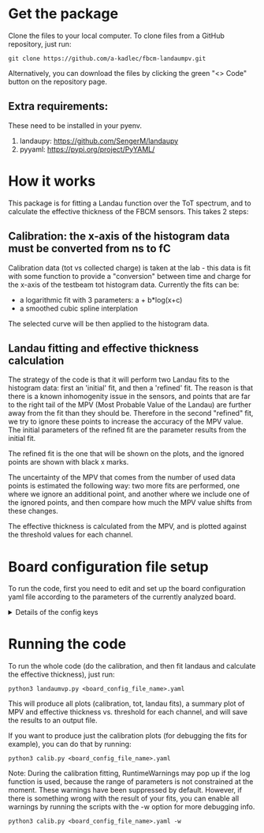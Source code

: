 # Get the package
Clone the files to your local computer. To clone files from a GitHub repository, just run: 
```
git clone https://github.com/a-kadlec/fbcm-landaumpv.git
```
Alternatively, you can download the files by clicking the green "<> Code" button on the repository page.

## Extra requirements:
These need to be installed in your pyenv.
1) landaupy: https://github.com/SengerM/landaupy 
2) pyyaml: https://pypi.org/project/PyYAML/


# How it works
This package is for fitting a Landau function over the ToT spectrum, and to calculate the effective thickness of the FBCM sensors. This takes 2 steps:
## Calibration: the x-axis of the histogram data must be converted from ns to fC
Calibration data (tot vs collected charge) is taken at the lab - this data is fit with some function to provide a "conversion" between time and charge for the x-axis of the testbeam tot histogram data. Currently the fits can be:
- a logarithmic fit with 3 parameters: a + b*log(x+c)
- a smoothed cubic spline interplation

The selected curve will be then applied to the histogram data.

## Landau fitting and effective thickness calculation
The strategy of the code is that it will perform two Landau fits to the histogram data: first an 'initial' fit, and then a 'refined' fit.
The reason is that there is a known inhomogenity issue in the sensors, and points that are far to the right tail of the MPV (Most Probable Value of the Landau) are further away from the fit than they should be. Therefore in the second "refined" fit, we try to ignore these points to increase the accuracy of the MPV value. The initial parameters of the refined fit are the parameter results from the initial fit.

The refined fit is the one that will be shown on the plots, and the ignored points are shown with black x marks.

The uncertainty of the MPV that comes from the number of used data points is estimated the following way: two more fits are performed, one where we ignore an additional point, and another where we include one of the ignored points, and then compare how much the MPV value shifts from these changes.

The effective thickness is calculated from the MPV, and is plotted against the threshold values for each channel.


# Board configuration file setup
To run the code, first you need to edit and set up the board configuration yaml file according to the parameters of the currently analyzed board.
<details>
<summary>Details of the config keys</summary>
  
* board_number: (integer) the board number of the currently analyzed board 
* output_dir: (string) the directory where the output plots and files should be created. If the path does not already exist, the code will attempt to create it
* measurement: (string) a descriptive name for the measurement that will be concated to the board number in file names. Should reflect the conditions of the used calibration, for example "CBm14_WS_IRRAD_GRD_20"

* calibration_data: (string) the path to the npz pickle file of the lab calibration. If the board has two ASICs, then put the calibration file for the RIGHT asic here.
* calibration_data_left: (bool/string) If the board has only one ASIC, then thus must be False. If the board has two ASICs, then put the path to the calibration file for the LEFT asic here.

* histogram_data_dir: (string) The directory where the histogram data from the testbeam is stored. This should be "/data/testbeam2/histogram_data"
* histogram_data_files: (string/int/list) The name of the histogram data file, or a list of files (the contents of which will be summed). The full file name can be specified as a string (f.e. "histogram_data_run_538_2024-07-26_07-27-05.dat"), or for convenience, it is enough to specify only the run number (f.e. 538). This is convenient if you want to use a list of files, for example from run 512 to 516, then this can be [512,513,514,515,516].
* RC: (integer) The RC setting that was used while taking the histogram data
* threshold_per_channel: (list[6]) The threshold values for each channel that was used while taking the histogram data

* calibration_types: (string): The types of calibration to test and draw on the calibration data. This can be "log" for only a logarithmic fit, "spline" for only interpolation with a smoothed cubic spline, or "log, spline" for both.
* used_calibration_type: (string) The calibration to select for usage on the histogram data. Can be "log" or "spline".

* cutoff_ns: (float) This is an upper cut on the x-axis of the raw ToT plot in nanoseconds: any data that belongs to a time bin larger than this value will not be plotted.
* cutoff_fC: (float) This is an upper cut on the x-axis of the landau plot in fC (after calibration has been applied to the x-axis): similarly, any data that belongs to a higher fC bin than this value is not plotted, and is not considered in the initial Landau fit.
* cutoff_ref: (float) This is a cut for the refined Landau fit in percent (%) values. After the initial fit, each point to the right of the MPV is tested against expected value from the initial fit, and if the deviation in percent is larger than this cutoff value, the point will be ignored from the refined fit.
* cutoff_lower: (list[6]) This adds an option to study and decrease the effect of too many near-zero points on the left tail for the refined fit. The numbers in the list specify for each channel, how many points to ignore from the left of the histogram data. For example, [3,0,0,0,0,0] means that only for channel 0, the three lowest points on the x-axis are ignored from the refined fit.

* mpv_display_precision: (int) number of decimals for the MPV to show on the plots

* log_p0: (list[3]) Initial parameters for fitting the logarithm calibration: a + b*log(x+c) You may need to adjust especially the first parameter when changing boards.  
* landau_p0: (list[3]) Initial parameters for the initial Landau fit: normalization factor, MPV, sigma. You may need to adjust the normalization factor when changing boards.
* spline_smoothing_param: (int) smoothing parameter for the cubic spline

</details>

# Running the code
To run the whole code (do the calibration, and then fit landaus and calculate the effective thickness), just run:
```
python3 landaumvp.py <board_config_file_name>.yaml
```
This will produce all plots (calibration, tot, landau fits), a summary plot of MPV and effective thickness vs. threshold for each channel, and will save the results to an output file.


If you want to produce just the calibration plots (for debugging the fits for example), you can do that by running:
```
python3 calib.py <board_config_file_name>.yaml
```

Note: During the calibration fitting, RuntimeWarnings may pop up if the log function is used, because the range of parameters is not constrained at the moment. These warnings have been suppressed by default. However, if there is something wrong with the result of your fits, you can enable all warnings by running the scripts with the -w option for more debugging info.
```
python3 calib.py <board_config_file_name>.yaml -w
```

